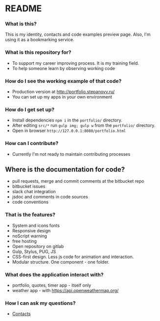 # README #

### What is this? ###

This is my identity, contacts and code examples preview page.
Also, I'm using it as a bookmarking service.

### What is this repository for? ###

* To support my career improving process. It is my training field.
* To help someone learn by observing working code

### How do I see the working example of that code? ###

* Production version at http://portfolio.stepanovv.ru/
* You can set up my apps in your own environment

### How do I get set up? ###

* Install dependencies `npm i` in the `portfolio/` directory.
* After editing `src/*` run `gulp img; gulp w` from the `portfolio/` directory.
* Open in browser `http://127.0.0.1:8080/portfolio.html` 

### How can I contribute? ###

* Currently I'm not ready to maintain contributing processes

## Where is the documentation for code?

* pull requests, merge and commit comments at the bitbucket repo 
* bitbucket issues
* slack chat integration
* jsdoc and comments in code sources
* code conventions

### That is the features? ###

* System and icons fonts
* Responsive design
* noScript warning
* free hosting
* Open repository on gitlab
* Gulp, Stylus, PUG, JS
* CSS-first design. Less js code for animation and interaction.
* Modular structure. One component - one folder.

### What does the application interact with?  ###
* portfolio, quotes, timer app - itself only
* weather app - with https://api.openweathermap.org/ 

### How I can ask my questions? ###

* [Contacts](https://stepanovv.ru/#contacts)

